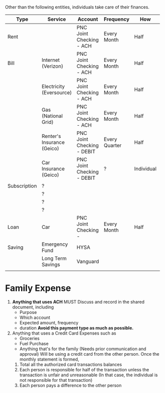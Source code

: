 

Other than the following entities, individuals take care of their finances.

| Type         | Service                    | Account                    | Frequency     | How        | Aprox     |
| ------------ | -------------------------- | -------------------------- | ------------- | ---------- | --------- |
| Rent         |                            | PNC Joint Checking - ACH   | Every Month   | Half       | 1950(975) |
| Bill         | Internet (Verizon)         | PNC Joint Checking - ACH   | Every Month   | Half       | (17.495)  |
|              | Electricity (Eversource)   | PNC Joint Checking - ACH   | Every Month   | Half       | 80(40)    |
|              | Gas (National Grid)        | PNC Joint Checking - ACH   | Every Month   | Half       | 20(10)    |
|              | Renter's Insurance (Geico) | PNC Joint Checking - DEBIT | Every Quarter | Half       | 50(25)    |
|              | Car Insurance (Geico)      | PNC Joint Checking - DEBIT | ?             | Individual |           |
| Subscription | ?                          |                            |               |            |           |
|              | ?                          |                            |               |            |           |
|              | ?                          |                            |               |            |           |
|              | ?                          |                            |               |            |           |
| Loan         | Car                        | PNC Joint Checking -       | Every Month   | Half       |           |
| Saving       | Emergency Fund             | HYSA                       |               |            | 250       |
|              | Long Term Savings          | Vanguard                   |               |            | 250       |
|              |                            |                            |               |            |           |
# Family Expense
1. **Anything that uses ACH**
	MUST Discuss and record in the shared document, including 
	- Purpose
	- Which account
	- Expected amount, frequency
	- duration
	**Avoid this payment type as much as possible.**
2. Anything that uses a Credit Card
	Expenses such as
	- Groceries
	- Fuel Purchase
	- Anything that's for the family (Needs prior communication and approval)
	Will be using a credit card from the other person. 
	Once the monthly statement is formed, 
	1.  Total all the authorized card transactions balances
	2.  Each person is responsible for half of the transaction unless the transaction is unfair and unreasonable (In that case, the individual is not responsible for that transaction)
	3. Each person pays a difference to the other person
